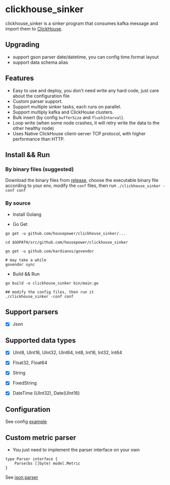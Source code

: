# clickhouse_sinker

clickhouse_sinker is a sinker program that consumes kafka message and import them to [ClickHouse](https://clickhouse.yandex/).

## Upgrading
* support gson parser date/datetime, you can config time.format layout
* support data schema alias


## Features

* Easy to use and deploy, you don't need write any hard code, just care about the configuration file
* Custom parser support.
* Support multiple sinker tasks, each runs on parallel.
* Support multiply kafka and ClickHouse clusters.
* Bulk insert (by config `bufferSize` and `flushInterval`).
* Loop write (when some node crashes, it will retry write the data to the other healthy node)
* Uses Native ClickHouse client-server TCP protocol, with higher performance than HTTP.

## Install && Run

### By binary files (suggested)

Download the binary files from [release](https://github.com/housepower/clickhouse_sinker/releases), choose the executable binary file according to your env, modify the `conf` files, then run ` ./clickhouse_sinker -conf conf  `

### By source 

* Install Golang

* Go Get

```
go get -u github.com/housepower/clickhouse_sinker/...

cd $GOPATH/src/github.com/housepower/clickhouse_sinker

go get -u github.com/kardianos/govendor

# may take a while
govendor sync
```

* Build && Run
```
go build -o clickhouse_sinker bin/main.go

## modify the config files, then run it
./clickhouse_sinker -conf conf
```

## Support parsers

* [x] Json

## Supported data types

* [x] UInt8, UInt16, UInt32, UInt64, Int8, Int16, Int32, Int64
* [x] Float32, Float64
* [x] String
* [x] FixedString
* [x] DateTime (UInt32), Date(UInt16)


## Configuration

See config [example](./conf/config.json)

## Custom metric parser

* You just need to implement the parser interface on your own

```
type Parser interface {
	Parse(bs []byte) model.Metric
}
```
See [json parser](service/parser/json.go)
